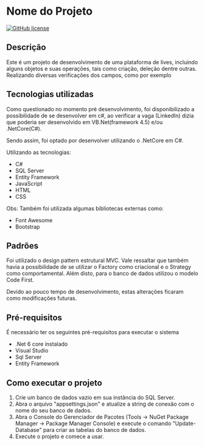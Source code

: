 ﻿# Nome do Projeto

[![GitHub license](https://img.shields.io/github/license/ArildoMagno/SponteLive)](https://github.com/ArildoMagno/SponteLive)

## Descrição

Este é um projeto de desenvolvimento de uma plataforma de lives, incluindo alguns objetos e suas operações, tais como criação, deleção dentre
outras.
Realizando diversas verificações dos campos, como por exemplo

## Tecnologias utilizadas

Como questionado no momento pré desenvolvimento, foi disponibilizado a possibilidade de se desenvolver em c#, ao verificar a vaga (LinkedIn)
dizia que poderia ser desenvolvido em VB.Net(framework 4.5) e/ou .NetCore(C#).

Sendo assim, foi optado por desenvolver utilizando o .NetCore em C#.

Utilizando as tecnologias:

- C#
- SQL Server
- Entity Framework
- JavaScript
- HTML
- CSS

Obs: Também foi utilizada algumas bibliotecas externas como:

- Font Awesome
- Bootstrap

## Padrões



Foi utilizado o design pattern estrutural MVC. Vale ressaltar que também havia a possibilidade de se utilizar o 
Factory como criacional e o Strategy como comportamental.
Além disto, para o banco de dados utilizou o modelo Code First.

Devido ao pouco tempo de desenvolvimento, estas alterações ficaram como modificações futuras.

## Pré-requisitos

É necessário ter os seguintes pré-requisitos para executar o sistema

- .Net 6 core instalado
- Visual Studio
- Sql Server
- Entity Framework

## Como executar o projeto

1. Crie um banco de dados vazio em sua instância do SQL Server.
2. Abra o arquivo "appsettings.json" e atualize a string de conexão com o nome do seu banco de dados.
3. Abra o Console do Gerenciador de Pacotes (Tools -> NuGet Package Manager -> Package Manager Console) e execute o comando "Update-Database" para criar as tabelas do banco de dados.
4. Execute o projeto e comece a usar.
